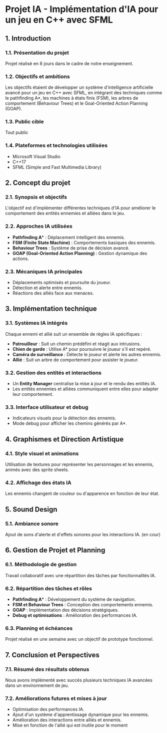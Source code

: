 # Projet IA - Implémentation d'IA pour un jeu en C++ avec SFML

## 1. Introduction
### 1.1. Présentation du projet
Projet réalisé en 8 jours dans le cadre de notre enseignement.

### 1.2. Objectifs et ambitions
Les objectifs étaient de développer un système d'intelligence artificielle avancé pour un jeu en C++ avec SFML, en intégrant des techniques comme le pathfinding A*, les machines à états finis (FSM), les arbres de comportement (Behaviour Trees) et le Goal-Oriented Action Planning (GOAP).

### 1.3. Public cible
Tout public

### 1.4. Plateformes et technologies utilisées
* Microsoft Visual Studio
* C++17
* SFML (Simple and Fast Multimedia Library)

## 2. Concept du projet
### 2.1. Synopsis et objectifs
L'objectif est d'implémenter différentes techniques d'IA pour améliorer le comportement des entités ennemies et alliées dans le jeu.

### 2.2. Approches IA utilisées
- **Pathfinding A*** : Déplacement intelligent des ennemis.
- **FSM (Finite State Machine)** : Comportements basiques des ennemis.
- **Behaviour Trees** : Système de prise de décision avancé.
- **GOAP (Goal-Oriented Action Planning)** : Gestion dynamique des actions.

### 2.3. Mécaniques IA principales
- Déplacements optimisés et poursuite du joueur.
- Détection et alerte entre ennemis.
- Réactions des alliés face aux menaces.

## 3. Implémentation technique
### 3.1. Systèmes IA intégrés
Chaque ennemi et allié suit un ensemble de règles IA spécifiques :
- **Patrouilleur** : Suit un chemin prédéfini et réagit aux intrusions.
- **Chien de garde** : Utilise A* pour poursuivre le joueur s'il est repéré.
- **Caméra de surveillance** : Détecte le joueur et alerte les autres ennemis.
- **Allié** : Suit un arbre de comportement pour assister le joueur.

### 3.2. Gestion des entités et interactions
- Un **Entity Manager** centralise la mise à jour et le rendu des entités IA.
- Les entités ennemies et alliées communiquent entre elles pour adapter leur comportement.

### 3.3. Interface utilisateur et debug
- Indicateurs visuels pour la détection des ennemis.
- Mode debug pour afficher les chemins générés par A*.

## 4. Graphismes et Direction Artistique
### 4.1. Style visuel et animations
Utilisation de textures pour représenter les personnages et les ennemis, animés avec des sprite sheets.

### 4.2. Affichage des états IA
Les ennemis changent de couleur ou d'apparence en fonction de leur état.

## 5. Sound Design
### 5.1. Ambiance sonore
Ajout de sons d'alerte et d'effets sonores pour les interactions IA. (en cour)

## 6. Gestion de Projet et Planning
### 6.1. Méthodologie de gestion
Travail collaboratif avec une répartition des tâches par fonctionnalités IA.

### 6.2. Répartition des tâches et rôles
- **Pathfinding A*** : Développement du système de navigation.
- **FSM et Behaviour Trees** : Conception des comportements ennemis.
- **GOAP** : Implémentation des décisions stratégiques.
- **Debug et optimisations** : Amélioration des performances IA.

### 6.3. Planning et échéances
Projet réalisé en une semaine avec un objectif de prototype fonctionnel.

## 7. Conclusion et Perspectives
### 7.1. Résumé des résultats obtenus
Nous avons implémenté avec succès plusieurs techniques IA avancées dans un environnement de jeu.

### 7.2. Améliorations futures et mises à jour
- Optimisation des performances IA.
- Ajout d'un système d'apprentissage dynamique pour les ennemis.
- Amélioration des interactions entre alliés et ennemis.
- Mise en fonction de l'allié qui est inutile pour le moment

